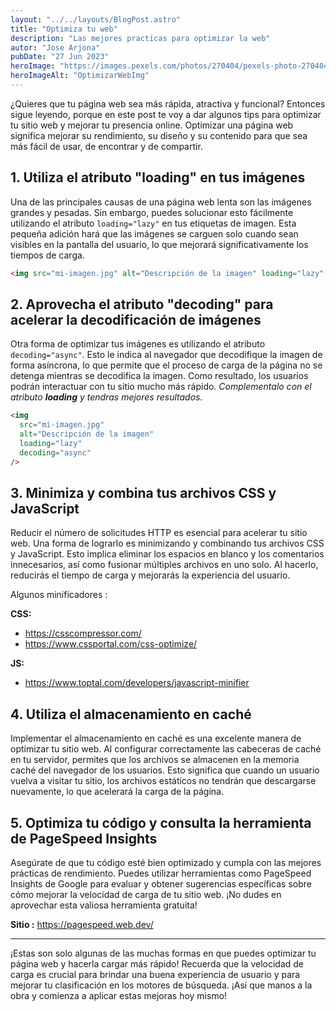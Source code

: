 ```yaml
---
layout: "../../layouts/BlogPost.astro"
title: "Optimiza tu web"
description: "Las mejores practicas para optimizar la web"
autor: "Jose Arjona"
pubDate: "27 Jun 2023"
heroImage: "https://images.pexels.com/photos/270404/pexels-photo-270404.jpeg?auto=compress&cs=tinysrgb&w=1260&h=750&dpr=1"
heroImageAlt: "OptimizarWebImg"
---
```


¿Quieres que tu página web sea más rápida, atractiva y funcional? Entonces sigue leyendo, porque en este post te voy a dar algunos tips para optimizar tu sitio web y mejorar tu presencia online. Optimizar una página web significa mejorar su rendimiento, su diseño y su contenido para que sea más fácil de usar, de encontrar y de compartir.

## 1. Utiliza el atributo "loading" en tus imágenes

Una de las principales causas de una página web lenta son las imágenes grandes y pesadas. Sin embargo, puedes solucionar esto fácilmente utilizando el atributo `loading="lazy"` en tus etiquetas de imagen. Esta pequeña adición hará que las imágenes se carguen solo cuando sean visibles en la pantalla del usuario, lo que mejorará significativamente los tiempos de carga.

```html
<img src="mi-imagen.jpg" alt="Descripción de la imagen" loading="lazy" />
```

## 2. Aprovecha el atributo "decoding" para acelerar la decodificación de imágenes

Otra forma de optimizar tus imágenes es utilizando el atributo `decoding="async"`. Esto le indica al navegador que decodifique la imagen de forma asíncrona, lo que permite que el proceso de carga de la página no se detenga mientras se decodifica la imagen. Como resultado, los usuarios podrán interactuar con tu sitio mucho más rápido. _Complementalo con el atributo **loading** y tendras mejores resultados._

```html
<img
  src="mi-imagen.jpg"
  alt="Descripción de la imagen"
  loading="lazy"
  decoding="async"
/>
```

## 3. Minimiza y combina tus archivos CSS y JavaScript

Reducir el número de solicitudes HTTP es esencial para acelerar tu sitio web. Una forma de lograrlo es minimizando y combinando tus archivos CSS y JavaScript. Esto implica eliminar los espacios en blanco y los comentarios innecesarios, así como fusionar múltiples archivos en uno solo. Al hacerlo, reducirás el tiempo de carga y mejorarás la experiencia del usuario.

Algunos minificadores :

**CSS:**

- https://csscompressor.com/
- https://www.cssportal.com/css-optimize/

**JS:**

- https://www.toptal.com/developers/javascript-minifier

## 4. Utiliza el almacenamiento en caché

Implementar el almacenamiento en caché es una excelente manera de optimizar tu sitio web. Al configurar correctamente las cabeceras de caché en tu servidor, permites que los archivos se almacenen en la memoria caché del navegador de los usuarios. Esto significa que cuando un usuario vuelva a visitar tu sitio, los archivos estáticos no tendrán que descargarse nuevamente, lo que acelerará la carga de la página.

## 5. Optimiza tu código y consulta la herramienta de PageSpeed Insights

Asegúrate de que tu código esté bien optimizado y cumpla con las mejores prácticas de rendimiento. Puedes utilizar herramientas como PageSpeed Insights de Google para evaluar y obtener sugerencias específicas sobre cómo mejorar la velocidad de carga de tu sitio web. ¡No dudes en aprovechar esta valiosa herramienta gratuita!

**Sitio :** https://pagespeed.web.dev/

---

¡Estas son solo algunas de las muchas formas en que puedes optimizar tu página web y hacerla cargar más rápido! Recuerda que la velocidad de carga es crucial para brindar una buena experiencia de usuario y para mejorar tu clasificación en los motores de búsqueda. ¡Así que manos a la obra y comienza a aplicar estas mejoras hoy mismo!
